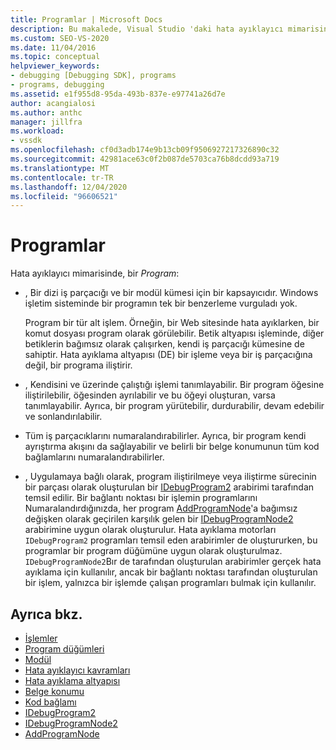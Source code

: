 ```yaml
---
title: Programlar | Microsoft Docs
description: Bu makalede, Visual Studio 'daki hata ayıklayıcı mimarisinde bir programın tanımı ve rolü açıklanır.
ms.custom: SEO-VS-2020
ms.date: 11/04/2016
ms.topic: conceptual
helpviewer_keywords:
- debugging [Debugging SDK], programs
- programs, debugging
ms.assetid: e1f955d8-95da-493b-837e-e97741a26d7e
author: acangialosi
ms.author: anthc
manager: jillfra
ms.workload:
- vssdk
ms.openlocfilehash: cf0d3adb174e9b13cb09f9506927217326890c32
ms.sourcegitcommit: 42981ace63c0f2b087de5703ca76b8dcdd93a719
ms.translationtype: MT
ms.contentlocale: tr-TR
ms.lasthandoff: 12/04/2020
ms.locfileid: "96606521"
---
```

# <a name="programs"></a>Programlar
Hata ayıklayıcı mimarisinde, bir *Program*:

- , Bir dizi iş parçacığı ve bir modül kümesi için bir kapsayıcıdır. Windows işletim sisteminde bir programın tek bir benzerleme vurguladı yok.

     Program bir tür alt işlem. Örneğin, bir Web sitesinde hata ayıklarken, bir komut dosyası program olarak görülebilir. Betik altyapısı işleminde, diğer betiklerin bağımsız olarak çalışırken, kendi iş parçacığı kümesine de sahiptir. Hata ayıklama altyapısı (DE) bir işleme veya bir iş parçacığına değil, bir programa iliştirir.

- , Kendisini ve üzerinde çalıştığı işlemi tanımlayabilir. Bir program öğesine iliştirilebilir, öğesinden ayrılabilir ve bu öğeyi oluşturan, varsa tanımlayabilir. Ayrıca, bir program yürütebilir, durdurabilir, devam edebilir ve sonlandırılabilir.

- Tüm iş parçacıklarını numaralandırabilirler. Ayrıca, bir program kendi ayrıştırma akışını da sağlayabilir ve belirli bir belge konumunun tüm kod bağlamlarını numaralandırabilirler.

- , Uygulamaya bağlı olarak, program iliştirilmeye veya iliştirme sürecinin bir parçası olarak oluşturulan bir [IDebugProgram2](../../extensibility/debugger/reference/idebugprogram2.md) arabirimi tarafından temsil edilir. Bir bağlantı noktası bir işlemin programlarını Numaralandırdığınızda, her program [AddProgramNode](../../extensibility/debugger/reference/idebugportnotify2-addprogramnode.md)'a bağımsız değişken olarak geçirilen karşılık gelen bir [IDebugProgramNode2](../../extensibility/debugger/reference/idebugprogramnode2.md) arabirimine uygun olarak oluşturulur. Hata ayıklama motorları `IDebugProgram2` programları temsil eden arabirimler de oluştururken, bu programlar bir program düğümüne uygun olarak oluşturulmaz. `IDebugProgramNode2`Bır de tarafından oluşturulan arabirimler gerçek hata ayıklama için kullanılır, ancak bir bağlantı noktası tarafından oluşturulan bir işlem, yalnızca bir işlemde çalışan programları bulmak için kullanılır.

## <a name="see-also"></a>Ayrıca bkz.
- [İşlemler](../../extensibility/debugger/processes.md)
- [Program düğümleri](../../extensibility/debugger/program-nodes.md)
- [Modül](../../extensibility/debugger/modules.md)
- [Hata ayıklayıcı kavramları](../../extensibility/debugger/debugger-concepts.md)
- [Hata ayıklama altyapısı](../../extensibility/debugger/debug-engine.md)
- [Belge konumu](../../extensibility/debugger/document-position.md)
- [Kod bağlamı](../../extensibility/debugger/code-context.md)
- [IDebugProgram2](../../extensibility/debugger/reference/idebugprogram2.md)
- [IDebugProgramNode2](../../extensibility/debugger/reference/idebugprogramnode2.md)
- [AddProgramNode](../../extensibility/debugger/reference/idebugportnotify2-addprogramnode.md)
